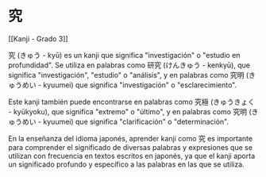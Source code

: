 # 究

[[Kanji - Grado 3]]

究 (きゅう - kyū) es un kanji que significa "investigación" o "estudio en profundidad". Se utiliza en palabras como 研究 (けんきゅう - kenkyū), que significa "investigación", "estudio" o "análisis", y en palabras como 究明 (きゅうめい - kyuumei) que significa "investigación" o "esclarecimiento".

Este kanji también puede encontrarse en palabras como 究極 (きゅうきょく - kyūkyoku), que significa "extremo" o "último", y en palabras como 究明 (きゅうめい - kyuumei) que significa "clarificación" o "determinación".

En la enseñanza del idioma japonés, aprender kanji como 究 es importante para comprender el significado de diversas palabras y expresiones que se utilizan con frecuencia en textos escritos en japonés, ya que el kanji aporta un significado profundo y específico a las palabras en las que se utiliza.
